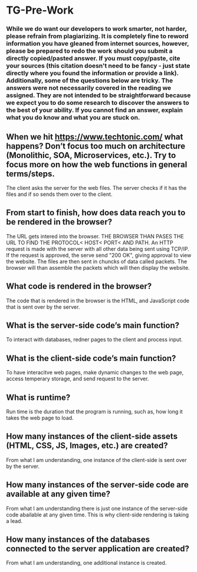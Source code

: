 # TG-Pre-Work

### While we do want our developers to work smarter, not harder, please refrain from plagiarizing.  It is completely fine to reword information you have gleaned from internet sources, however, please be prepared to redo the work should you submit a directly copied/pasted answer.  If you must copy/paste, cite your sources (this citation doesn't need to be fancy - just state directly where you found the information or provide a link).  Additionally, some of the questions below are tricky.  The answers were not necessarily covered in the reading we assigned.  They are not intended to be straightforward because we expect you to do some research to discover the answers to the best of your ability.  If you cannot find an answer, explain what you do know and what you are stuck on.  

## When we hit https://www.techtonic.com/ what happens? Don’t focus too much on architecture (Monolithic, SOA, Microservices, etc.). Try to focus more on how the web functions in general terms/steps.

The client asks the server for the web files.  The server checks if it has the files and if so sends them over to the client. 

## From start to finish, how does data reach you to be rendered in the browser?

The URL gets intered into the browser. THE BROWSER THAN PASES THE URL TO FIND THE PROTOCOL< HOST< PORT< AND PATH.
An HTTP request is made with the server with all other data being sent using TCP/IP.
If the request is approved, the serve send "200 OK", giving approval to view the website.
The files are then sent in chuncks of data called packets.
The browser will than assemble the packets which will then display the website.

## What code is rendered in the browser?

The code that is rendered in the browser is the HTML, and JavaScript code that is sent over by the server.

## What is the server-side code’s main function?

To interact with databases, redner pages to the client and process input.

## What is the client-side code’s main function?

To have interacitve web pages, make dynamic changes to the web page, access temperary storage, and send request to the server.

## What is runtime?

Run time is the duration that the program is running, such as, how long it takes the web page to load.

## How many instances of the client-side assets (HTML, CSS, JS, Images, etc.) are created?

From what I am understanding, one instance of the client-side is sent over by the server.

## How many instances of the server-side code are available at any given time?

From what I am understanding there is just one instance of the server-side code abailable at any given time.  This is why client-side rendering is taking a lead.

## How many instances of the databases connected to the server application are created?

From what I am understanding, one additional instance is created.
